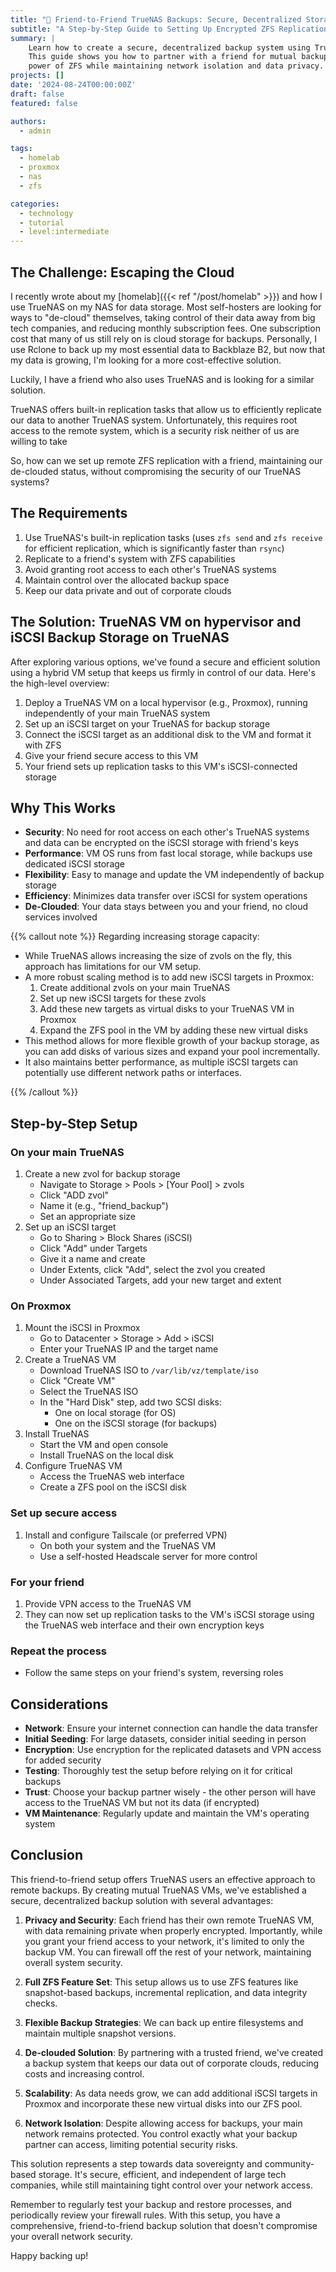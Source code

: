 ```yaml
---
title: "💽 Friend-to-Friend TrueNAS Backups: Secure, Decentralized Storage Without the Cloud"
subtitle: "A Step-by-Step Guide to Setting Up Encrypted ZFS Replication with a Trusted Friend"
summary: |
    Learn how to create a secure, decentralized backup system using TrueNAS and ZFS replication.
    This guide shows you how to partner with a friend for mutual backups, leveraging the 
    power of ZFS while maintaining network isolation and data privacy.
projects: []
date: '2024-08-24T00:00:00Z'
draft: false
featured: false

authors:
  - admin

tags:
  - homelab
  - proxmox
  - nas
  - zfs

categories:
  - technology
  - tutorial
  - level:intermediate
---
```


## The Challenge: Escaping the Cloud

I recently wrote about my [homelab]({{< ref "/post/homelab" >}}) and how I use TrueNAS on my NAS for data storage.
Most self-hosters are looking for ways to "de-cloud" themselves, taking control of their data away from big tech companies, and reducing monthly subscription fees.
One subscription cost that many of us still rely on is cloud storage for backups.
Personally, I use Rclone to back up my most essential data to Backblaze B2, but now that my data is growing, I'm looking for a more cost-effective solution.

Luckily, I have a friend who also uses TrueNAS and is looking for a similar solution.

TrueNAS offers built-in replication tasks that allow us to efficiently replicate our data to another TrueNAS system.
Unfortunately, this requires root access to the remote system, which is a security risk neither of us are willing to take

So, how can we set up remote ZFS replication with a friend, maintaining our de-clouded status, without compromising the security of our TrueNAS systems?

## The Requirements

1. Use TrueNAS's built-in replication tasks (uses `zfs send` and `zfs receive` for efficient replication, which is significantly faster than `rsync`)
2. Replicate to a friend's system with ZFS capabilities
3. Avoid granting root access to each other's TrueNAS systems
4. Maintain control over the allocated backup space
5. Keep our data private and out of corporate clouds

## The Solution: TrueNAS VM on hypervisor and iSCSI Backup Storage on TrueNAS

After exploring various options, we've found a secure and efficient solution using a hybrid VM setup that keeps us firmly in control of our data. Here's the high-level overview:

1. Deploy a TrueNAS VM on a local hypervisor (e.g., Proxmox), running independently of your main TrueNAS system
2. Set up an iSCSI target on your TrueNAS for backup storage
3. Connect the iSCSI target as an additional disk to the VM and format it with ZFS
4. Give your friend secure access to this VM
5. Your friend sets up replication tasks to this VM's iSCSI-connected storage

## Why This Works

- **Security**: No need for root access on each other's TrueNAS systems and data can be encrypted on the iSCSI storage with friend's keys
- **Performance**: VM OS runs from fast local storage, while backups use dedicated iSCSI storage
- **Flexibility**: Easy to manage and update the VM independently of backup storage
- **Efficiency**: Minimizes data transfer over iSCSI for system operations
- **De-Clouded**: Your data stays between you and your friend, no cloud services involved

{{% callout note %}}
Regarding increasing storage capacity:

- While TrueNAS allows increasing the size of zvols on the fly, this approach has limitations for our VM setup.
- A more robust scaling method is to add new iSCSI targets in Proxmox:
  1. Create additional zvols on your main TrueNAS
  2. Set up new iSCSI targets for these zvols
  3. Add these new targets as virtual disks to your TrueNAS VM in Proxmox
  4. Expand the ZFS pool in the VM by adding these new virtual disks
- This method allows for more flexible growth of your backup storage, as you can add disks of various sizes and expand your pool incrementally.
- It also maintains better performance, as multiple iSCSI targets can potentially use different network paths or interfaces.

{{% /callout %}}

## Step-by-Step Setup

### On your main TrueNAS

1. Create a new zvol for backup storage
   - Navigate to Storage > Pools > [Your Pool] > zvols
   - Click "ADD zvol"
   - Name it (e.g., "friend_backup")
   - Set an appropriate size
2. Set up an iSCSI target
   - Go to Sharing > Block Shares (iSCSI)
   - Click "Add" under Targets
   - Give it a name and create
   - Under Extents, click "Add", select the zvol you created
   - Under Associated Targets, add your new target and extent

### On Proxmox

1. Mount the iSCSI in Proxmox
   - Go to Datacenter > Storage > Add > iSCSI
   - Enter your TrueNAS IP and the target name
2. Create a TrueNAS VM
   - Download TrueNAS ISO to `/var/lib/vz/template/iso`
   - Click "Create VM"
   - Select the TrueNAS ISO
   - In the "Hard Disk" step, add two SCSI disks:
     - One on local storage (for OS)
     - One on the iSCSI storage (for backups)
3. Install TrueNAS
   - Start the VM and open console
   - Install TrueNAS on the local disk
4. Configure TrueNAS VM
   - Access the TrueNAS web interface
   - Create a ZFS pool on the iSCSI disk

### Set up secure access

1. Install and configure Tailscale (or preferred VPN)
   - On both your system and the TrueNAS VM
   - Use a self-hosted Headscale server for more control

### For your friend

1. Provide VPN access to the TrueNAS VM
2. They can now set up replication tasks to the VM's iSCSI storage using the TrueNAS web interface and their own encryption keys

### Repeat the process

- Follow the same steps on your friend's system, reversing roles

## Considerations

- **Network**: Ensure your internet connection can handle the data transfer
- **Initial Seeding**: For large datasets, consider initial seeding in person
- **Encryption**: Use encryption for the replicated datasets and VPN access for added security
- **Testing**: Thoroughly test the setup before relying on it for critical backups
- **Trust**: Choose your backup partner wisely - the other person will have access to the TrueNAS VM but not its data (if encrypted)
- **VM Maintenance**: Regularly update and maintain the VM's operating system

## Conclusion

This friend-to-friend setup offers TrueNAS users an effective approach to remote backups. By creating mutual TrueNAS VMs, we've established a secure, decentralized backup solution with several advantages:

1. **Privacy and Security**: Each friend has their own remote TrueNAS VM, with data remaining private when properly encrypted. Importantly, while you grant your friend access to your network, it's limited to only the backup VM. You can firewall off the rest of your network, maintaining overall system security.

2. **Full ZFS Feature Set**: This setup allows us to use ZFS features like snapshot-based backups, incremental replication, and data integrity checks.

3. **Flexible Backup Strategies**: We can back up entire filesystems and maintain multiple snapshot versions.

4. **De-clouded Solution**: By partnering with a trusted friend, we've created a backup system that keeps our data out of corporate clouds, reducing costs and increasing control.

5. **Scalability**: As data needs grow, we can add additional iSCSI targets in Proxmox and incorporate these new virtual disks into our ZFS pool.

6. **Network Isolation**: Despite allowing access for backups, your main network remains protected. You control exactly what your backup partner can access, limiting potential security risks.

This solution represents a step towards data sovereignty and community-based storage. It's secure, efficient, and independent of large tech companies, while still maintaining tight control over your network access.

Remember to regularly test your backup and restore processes, and periodically review your firewall rules. With this setup, you have a comprehensive, friend-to-friend backup solution that doesn't compromise your overall network security.

Happy backing up!
